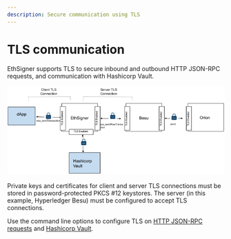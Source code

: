 ```yaml
---
description: Secure communication using TLS
---
```


# TLS communication

EthSigner supports TLS to secure inbound and outbound HTTP JSON-RPC
requests, and communication with Hashicorp Vault.

![EthSigner TLS](../images/Ethsigner_TLS.png)

Private keys and certificates for client and server TLS connections must be
stored in password-protected PKCS #12 keystores. The server
(in this example, Hyperledger Besu) must be configured to accept TLS
connections.

Use the command line options to configure TLS on
[HTTP JSON-RPC requests](../HowTo/Configure-TLS.md) and [Hashicorp Vault](../HowTo/Store-Keys/Use-Hashicorp.md).